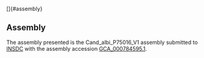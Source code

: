 []{#assembly}

Assembly
--------

The assembly presented is the Cand\_albi\_P75016\_V1 assembly submitted
to [INSDC](http://www.insdc.org) with the assembly accession
[GCA\_000784595.1](http://www.ebi.ac.uk/ena/data/view/GCA_000784595.1).
